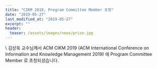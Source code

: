```yaml
---
title: "CIKM 2019, Program Committee Member 초청"
date: "2019-05-27"
last_modified_at: "2019-05-27"
excerpt: ""
header:
  teaser: /assets/images/news/prize.jpg
---
```

\\
김상욱 교수님께서 ACM CIKM 2019 (ACM International Conference on Information and Knowledge Management 2019) 에 Program Committee Member 로 초청되셨습니다.